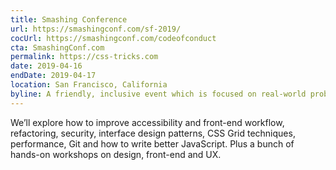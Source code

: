 ```yaml
---
title: Smashing Conference
url: https://smashingconf.com/sf-2019/
cocUrl: https://smashingconf.com/codeofconduct
cta: SmashingConf.com
permalink: https://css-tricks.com
date: 2019-04-16
endDate: 2019-04-17
location: San Francisco, California
byline: A friendly, inclusive event which is focused on real-world problems and solutions.
---
```


We’ll explore how to improve accessibility and front-end workflow, refactoring, security, interface design patterns, CSS Grid techniques, performance, Git and how to write better JavaScript. Plus a bunch of hands-on workshops on design, front-end and UX.
